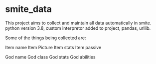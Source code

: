# smite_data
This project aims to collect and maintain all data automatically in smite.
python version 3.8, custom interpretor added to project, pandas, urllib.

Some of the things being collected are:

Item name
Item Picture
Item stats
Item passive

God name
God class
God stats
God abilities 


